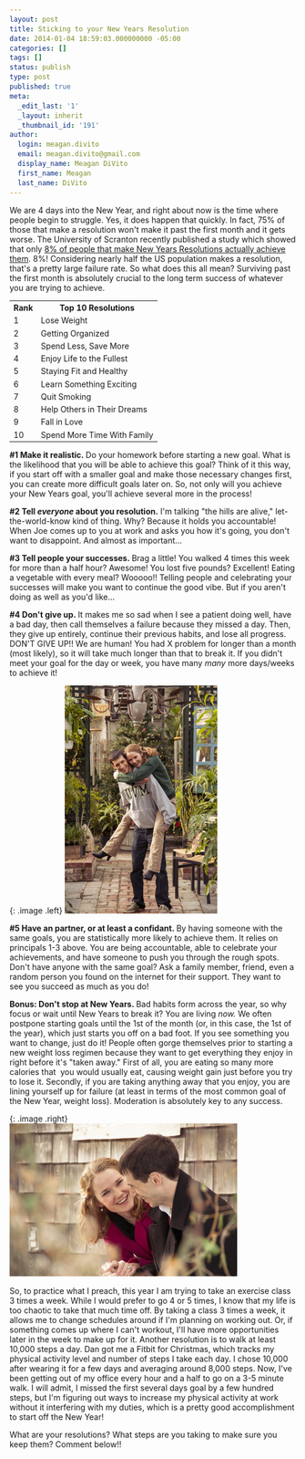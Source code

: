 ```yaml
---
layout: post
title: Sticking to your New Years Resolution
date: 2014-01-04 18:59:03.000000000 -05:00
categories: []
tags: []
status: publish
type: post
published: true
meta:
  _edit_last: '1'
  _layout: inherit
  _thumbnail_id: '191'
author:
  login: meagan.divito
  email: meagan.divito@gmail.com
  display_name: Meagan DiVito
  first_name: Meagan
  last_name: DiVito
---
```

<p>We are 4 days into the New Year, and right about now is the time where people begin to struggle. Yes, it does happen that quickly. In fact, 75% of those that make a resolution won't make it past the first month and it gets worse. The University of Scranton recently published a study which showed that only <a href="http://www.ncbi.nlm.nih.gov/pubmed/2980864">8% of people that make New Years Resolutions actually achieve them</a>. 8%! Considering nearly half the US population makes a resolution, that's a pretty large failure rate. So what does this all mean? Surviving past the first month is absolutely crucial to the long term success of whatever you are trying to achieve.</p>

<div class="table-right">
<table>
<tbody>
<tr>
<th>Rank</th>
<th>Top 10 Resolutions</th>
</tr>
<tr>
<td>1</td>
<td>Lose Weight</td>
</tr>
<tr>
<td>2</td>
<td>Getting Organized</td>
</tr>
<tr>
<td>3</td>
<td>Spend Less, Save More</td>
</tr>
<tr>
<td>4</td>
<td>Enjoy Life to the Fullest</td>
</tr>
<tr>
<td>5</td>
<td>Staying Fit and Healthy</td>
</tr>
<tr>
<td>6</td>
<td>Learn Something Exciting</td>
</tr>
<tr>
<td>7</td>
<td>Quit Smoking</td>
</tr>
<tr>
<td>8</td>
<td>Help Others in Their Dreams</td>
</tr>
<tr>
<td>9</td>
<td>Fall in Love</td>
</tr>
<tr>
<td>10</td>
<td>Spend More Time With Family</td>
</tr>
</tbody>
</table>
</div>
<p><strong>#1 Make it realistic. </strong>Do your homework before starting a new goal. What is the likelihood that you will be able to achieve this goal? Think of it this way, if you start off with a smaller goal and make those necessary changes first, you can create more difficult goals later on. So, not only will you achieve your New Years goal, you'll achieve several more in the process!</p>
<p><strong>#2 Tell <em>everyone</em> about you resolution.</strong> I'm talking "the hills are alive," let-the-world-know kind of thing. Why? Because it holds you accountable! When Joe comes up to you at work and asks you how it's going, you don't want to disappoint. And almost as important...</p>
<p><strong>#3 Tell people your successes. </strong>Brag a little! You walked 4 times this week for more than a half hour? Awesome! You lost five pounds? Excellent! Eating a vegetable with every meal? Wooooo!! Telling people and celebrating your successes will make you want to continue the good vibe. But if you aren't doing as well as you'd like...</p>
<p><strong>#4 Don't give up. </strong>It makes me so sad when I see a patient doing well, have a bad day, then call themselves a failure because they missed a day. Then, they give up entirely, continue their previous habits, and lose all progress. DON'T GIVE UP!! We are human! You had X problem for longer than a month (most likely), so it will take much longer than that to break it. If you didn't meet your goal for the day or week, you have many <em>many </em>more days/weeks to achieve it!</p>

{: .image .left}
![for the cLove of Garlic - New Years Resolutions](/images/resolutions/resolutions_1.jpg)

<p><strong>#5 Have an partner, or at least a confidant. </strong>By having someone with the same goals, you are statistically more likely to achieve them. It relies on principals 1-3 above. You are being accountable, able to celebrate your achievements, and have someone to push you through the rough spots. Don't have anyone with the same goal? Ask a family member, friend, even a random person you found on the internet for their support. They want to see you succeed as much as you do!</p>
<p><strong>Bonus: Don't stop at New Years. </strong>Bad habits form across the year, so why focus or wait until New Years to break it? You are living <em>now. </em>We often postpone starting goals until the 1st of the month (or, in this case, the 1st of the year), which just starts you off on a bad foot. If you see something you want to change, just do it! People often gorge themselves prior to starting a new weight loss regimen because they want to get everything they enjoy in right before it's "taken away." First of all, you are eating so many more calories that  you would usually eat, causing weight gain just before you try to lose it. Secondly, if you are taking anything away that you enjoy, you are lining yourself up for failure (at least in terms of the most common goal of the New Year, weight loss). Moderation is absolutely key to any success.</p>

{: .image .right}
![for the cLove of Garlic - New Years Resolutions](/images/resolutions/resolutions_2.jpg)

<p>So, to practice what I preach, this year I am trying to take an exercise class 3 times a week. While I would prefer to go 4 or 5 times, I know that my life is too chaotic to take that much time off. By taking a class 3 times a week, it allows me to change schedules around if I'm planning on working out. Or, if something comes up where I can't workout, I'll have more opportunities later in the week to make up for it. Another resolution is to walk at least 10,000 steps a day. Dan got me a Fitbit for Christmas, which tracks my physical activity level and number of steps I take each day. I chose 10,000 after wearing it for a few days and averaging around 8,000 steps. Now, I've been getting out of my office every hour and a half to go on a 3-5 minute walk. I will admit, I missed the first several days goal by a few hundred steps, but I'm figuring out ways to increase my physical activity at work without it interfering with my duties, which is a pretty good accomplishment to start off the New Year!</p>
<p>What are your resolutions? What steps are you taking to make sure you keep them? Comment below!!</p>
